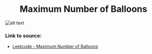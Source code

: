 <h1 align="center">Maximum Number of Balloons</h1>

![alt text](https://images2.imgbox.com/06/9b/ZWaR3rCy_o.png?raw=true)

### Link to source: 
- <a href="https://leetcode.com/problems/maximum-number-of-balloons/">Leetcode - Maximum Number of Balloons</a>

